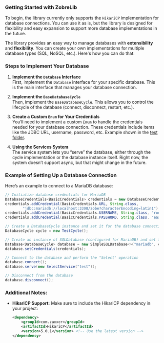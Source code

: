 ### **Getting Started with ZobreLib**

To begin, the library currently only supports the `HikariCP` implementation for database connections. You can use it as is, but the library is designed for flexibility and easy expansion to support more database implementations in the future.

The library provides an easy way to manage databases with **extensibility** and **flexibility**. You can create your own implementations for multiple database types (SQL, NoSQL, etc.). Here's how you can do that:

### Steps to Implement Your Database

1. **Implement the `Database` Interface**  
   First, implement the `Database` interface for your specific database. This is the main interface that manages your database connection.

2. **Implement the `BaseDatabaseCycle`**  
   Then, implement the `BaseDatabaseCycle`. This allows you to control the lifecycle of the database (connect, disconnect, restart, etc.).

3. **Create a Custom `Enum` for Your Credentials**  
   You’ll need to implement a custom `Enum` to handle the credentials needed for your database connection. These credentials include items like the JDBC URL, username, password, etc. Example shown in the [test folder](https://github.com/a8kj7sea/zobrelib/blob/main/test/BasicCredentials.java).

4. **Using the Services System**  
   The service system lets you “serve” the database, either through the cycle implementation or the database instance itself. Right now, the system doesn’t support async, but that might change in the future.

### Example of Setting Up a Database Connection

Here’s an example to connect to a MariaDB database:

```java
// Initialize database credentials for MariaDB
DatabaseCredentials<BasicCredentials> credentials = new DatabaseCredentialsImpl<>();
credentials.addCredential(BasicCredentials.URL, String.class,
        "jdbc:mariadb://localhost:3308/zobe?characterEncoding=latin1");
credentials.addCredential(BasicCredentials.USERNAME, String.class, "root");
credentials.addCredential(BasicCredentials.PASSWORD, String.class, "easypass");

// Create a DatabaseCycle instance and set it for the database connection
DatabaseCycle cycle = new TestCycle();

// Create an instance of SQLDatabase (configured for MariaDB) and set the credentials
Database<DatabaseCycle> database = new SimpleSQLDatabase<>("mariadb", cycle);
database.setCredentials(credentials);

// Connect to the database and perform the "Select" operation
database.connect();
database.serve(new SelectService("test"));

// Disconnect from the database
database.disconnect();
```

### Additional Notes:

- **HikariCP Support:** Make sure to include the HikariCP dependency in your project:
  
  ```xml
  <dependency>
      <groupId>com.zaxxer</groupId>
      <artifactId>HikariCP</artifactId>
      <version>5.0.1</version> <!-- Use the latest version -->
  </dependency>
  ```